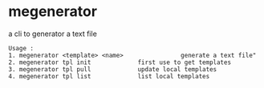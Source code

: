 # megenerator
a cli to generator a text file
```
Usage : 
1. megenerator <template> <name>                generate a text file"
2. megenerator tpl init				first use to get templates
3. megenerator tpl pull				update local templates
4. megenerator tpl list				list local templates
```